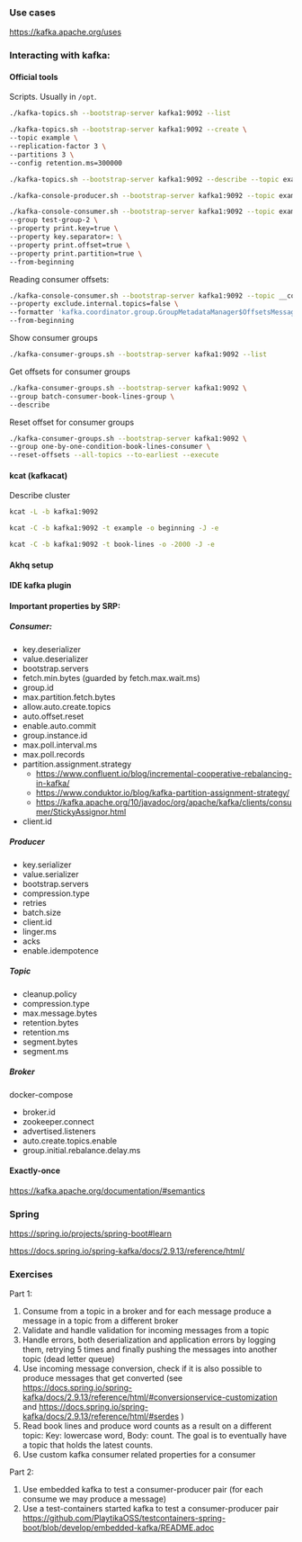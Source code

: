 ### Use cases

https://kafka.apache.org/uses

### Interacting with kafka:

#### Official tools

Scripts. Usually in `/opt`.

```bash
./kafka-topics.sh --bootstrap-server kafka1:9092 --list
```

```bash
./kafka-topics.sh --bootstrap-server kafka1:9092 --create \
--topic example \
--replication-factor 3 \
--partitions 3 \
--config retention.ms=300000
```

```bash
./kafka-topics.sh --bootstrap-server kafka1:9092 --describe --topic example
```

```bash
./kafka-console-producer.sh --bootstrap-server kafka1:9092 --topic example --property parse.key=true --property key.separator=:
```

```bash
./kafka-console-consumer.sh --bootstrap-server kafka1:9092 --topic example \
--group test-group-2 \
--property print.key=true \
--property key.separator=: \
--property print.offset=true \
--property print.partition=true \
--from-beginning
```

Reading consumer offsets:

```bash
./kafka-console-consumer.sh --bootstrap-server kafka1:9092 --topic __consumer_offsets \
--property exclude.internal.topics=false \
--formatter 'kafka.coordinator.group.GroupMetadataManager$OffsetsMessageFormatter' \
--from-beginning
```

Show consumer groups

```bash
./kafka-consumer-groups.sh --bootstrap-server kafka1:9092 --list
```

Get offsets for consumer groups

```bash
./kafka-consumer-groups.sh --bootstrap-server kafka1:9092 \
--group batch-consumer-book-lines-group \
--describe
```

Reset offset for consumer groups

```bash
./kafka-consumer-groups.sh --bootstrap-server kafka1:9092 \
--group one-by-one-condition-book-lines-consumer \
--reset-offsets --all-topics --to-earliest --execute
```

#### kcat (kafkacat)

Describe cluster

```bash
kcat -L -b kafka1:9092
```

```bash
kcat -C -b kafka1:9092 -t example -o beginning -J -e
```

```bash
kcat -C -b kafka1:9092 -t book-lines -o -2000 -J -e
```

#### Akhq setup

#### IDE kafka plugin

#### Important properties by SRP:

##### Consumer:

- key.deserializer
- value.deserializer
- bootstrap.servers
- fetch.min.bytes (guarded by fetch.max.wait.ms)
- group.id
- max.partition.fetch.bytes
- allow.auto.create.topics
- auto.offset.reset
- enable.auto.commit
- group.instance.id
- max.poll.interval.ms
- max.poll.records
- partition.assignment.strategy
    - https://www.confluent.io/blog/incremental-cooperative-rebalancing-in-kafka/
    - https://www.conduktor.io/blog/kafka-partition-assignment-strategy/
    - https://kafka.apache.org/10/javadoc/org/apache/kafka/clients/consumer/StickyAssignor.html
- client.id

##### Producer

- key.serializer
- value.serializer
- bootstrap.servers
- compression.type
- retries
- batch.size
- client.id
- linger.ms
- acks
- enable.idempotence

##### Topic

- cleanup.policy
- compression.type
- max.message.bytes
- retention.bytes
- retention.ms
- segment.bytes
- segment.ms

##### Broker

docker-compose

- broker.id
- zookeeper.connect
- advertised.listeners
- auto.create.topics.enable
- group.initial.rebalance.delay.ms

#### Exactly-once

https://kafka.apache.org/documentation/#semantics

### Spring

https://spring.io/projects/spring-boot#learn

https://docs.spring.io/spring-kafka/docs/2.9.13/reference/html/

### Exercises

Part 1:

1. Consume from a topic in a broker and for each message produce a message in a topic from a different broker
2. Validate and handle validation for incoming messages from a topic
3. Handle errors, both deserialization and application errors by logging them, retrying 5 times 
and finally pushing the messages into another topic (dead letter queue)
4. Use incoming message conversion, check if it is also possible to produce messages that get converted 
(see https://docs.spring.io/spring-kafka/docs/2.9.13/reference/html/#conversionservice-customization and 
https://docs.spring.io/spring-kafka/docs/2.9.13/reference/html/#serdes )
5. Read book lines and produce word counts as a result on a different topic: Key: lowercase word, Body: count.
The goal is to eventually have a topic that holds the latest counts.
6. Use custom kafka consumer related properties for a consumer

Part 2:

1. Use embedded kafka to test a consumer-producer pair (for each consume we may produce a message)
2. Use a test-containers started kafka to test a consumer-producer pair
   https://github.com/PlaytikaOSS/testcontainers-spring-boot/blob/develop/embedded-kafka/README.adoc
